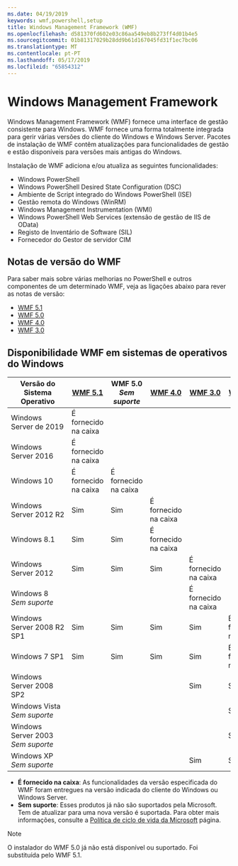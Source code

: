 ```yaml
---
ms.date: 04/19/2019
keywords: wmf,powershell,setup
title: Windows Management Framework (WMF)
ms.openlocfilehash: d581370fd602e03c86aa549eb8b273ff4d01b4e5
ms.sourcegitcommit: 01b81317029b28dd9b61d167045fd31f1ec7bc06
ms.translationtype: MT
ms.contentlocale: pt-PT
ms.lasthandoff: 05/17/2019
ms.locfileid: "65854312"
---
```

# <a name="windows-management-framework"></a>Windows Management Framework

Windows Management Framework (WMF) fornece uma interface de gestão consistente para Windows. WMF fornece uma forma totalmente integrada para gerir várias versões do cliente do Windows e Windows Server. Pacotes de instalação de WMF contêm atualizações para funcionalidades de gestão e estão disponíveis para versões mais antigas do Windows.

Instalação de WMF adiciona e/ou atualiza as seguintes funcionalidades:

- Windows PowerShell
- Windows PowerShell Desired State Configuration (DSC)
- Ambiente de Script integrado do Windows PowerShell (ISE)
- Gestão remota do Windows (WinRM)
- Windows Management Instrumentation (WMI)
- Windows PowerShell Web Services (extensão de gestão de IIS de OData)
- Registo de Inventário de Software (SIL)
- Fornecedor do Gestor de servidor CIM

## <a name="wmf-release-notes"></a>Notas de versão do WMF

Para saber mais sobre várias melhorias no PowerShell e outros componentes de um determinado WMF, veja as ligações abaixo para rever as notas de versão:

- [WMF 5.1](whats-new/release-notes.md#wmf-51-changes)
- [WMF 5.0](whats-new/release-notes.md#wmf-50-changes)
- [WMF 4.0](https://download.microsoft.com/download/3/D/6/3D61D262-8549-4769-A660-230B67E15B25/Windows%20Management%20Framework%204%200%20Release%20Notes.docx)
- [WMF 3.0](https://download.microsoft.com/download/E/7/6/E76850B8-DA6E-4FF5-8CCE-A24FC513FD16/WMF%203%20Release%20Notes.docx)

## <a name="wmf-availability-across-windows-operating-systems"></a>Disponibilidade WMF em sistemas de operativos do Windows

|        Versão do Sistema Operativo         | [WMF 5.1][]  | WMF 5.0<br>*Sem suporte* | [WMF 4.0][]  | [WMF 3.0][]  | [WMF 2.0][]  |
| --------------------------------------- | ------------ | --------------------------- | ------------ | ------------ | ------------ |
| Windows Server de 2019                     | É fornecido na caixa |                             |              |              |              |
| Windows Server 2016                     | É fornecido na caixa |                             |              |              |              |
| Windows 10                              | É fornecido na caixa | É fornecido na caixa                |              |              |              |
| Windows Server 2012 R2                  | Sim          | Sim                         | É fornecido na caixa |              |              |
| Windows 8.1                             | Sim          | Sim                         | É fornecido na caixa |              |              |
| Windows Server 2012                     | Sim          | Sim                         | Sim          | É fornecido na caixa |              |
| Windows 8<br>*Sem suporte*           |              |                             |              | É fornecido na caixa |              |
| Windows Server 2008 R2 SP1              | Sim          | Sim                         | Sim          | Sim          | É fornecido na caixa |
| Windows 7 SP1                           | Sim          | Sim                         | Sim          | Sim          | É fornecido na caixa |
| Windows Server 2008 SP2                 |              |                             |              | Sim          | Sim          |
| Windows Vista<br>*Sem suporte*       |              |                             |              |              | Sim          |
| Windows Server 2003<br>*Sem suporte* |              |                             |              |              | Sim          |
| Windows XP<br>*Sem suporte*          |              |                             |              | Sim          | Sim          |

- **É fornecido na caixa**: As funcionalidades da versão especificada do WMF foram entregues na versão indicada do cliente do Windows ou Windows Server.
- **Sem suporte**: Esses produtos já não são suportados pela Microsoft. Tem de atualizar para uma nova versão é suportada. Para obter mais informações, consulte a [Política de ciclo de vida da Microsoft][] página.

> [!NOTE]
> O instalador do WMF 5.0 já não está disponível ou suportado. Foi substituída pelo WMF 5.1.

[Política de ciclo de vida da Microsoft]: https://support.microsoft.com/lifecycle
[WMF 5.1]: https://aka.ms/wmf51download
[WMF 4.0]: https://aka.ms/wmf4download
[WMF 3.0]: https://aka.ms/wmf3download
[WMF 2.0]: https://aka.ms/wmf2download
